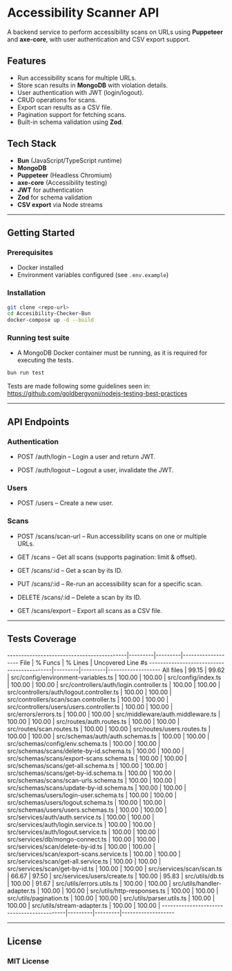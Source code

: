 # Accessibility Scanner API

A backend service to perform accessibility scans on URLs using **Puppeteer** and **axe-core**, with user authentication and CSV export support.

## Features

- Run accessibility scans for multiple URLs.
- Store scan results in **MongoDB** with violation details.
- User authentication with JWT (login/logout).
- CRUD operations for scans.
- Export scan results as a CSV file.
- Pagination support for fetching scans.
- Built-in schema validation using **Zod**.

## Tech Stack

- **Bun** (JavaScript/TypeScript runtime)
- **MongoDB**
- **Puppeteer** (Headless Chromium)
- **axe-core** (Accessibility testing)
- **JWT** for authentication
- **Zod** for schema validation
- **CSV export** via Node streams

---

## Getting Started

### Prerequisites

- Docker installed
- Environment variables configured (see `.env.example`)

### Installation

```bash
git clone <repo-url>
cd Accesibility-Checker-Bun
docker-compose up -d --build
```

### Running test suite

- A MongoDB Docker container must be running, as it is required for executing the tests.

```bash
bun run test
```

Tests are made following some guidelines seen in: <https://github.com/goldbergyoni/nodejs-testing-best-practices>

---

## API Endpoints

### Authentication

- POST /auth/login – Login a user and return JWT.

- POST /auth/logout – Logout a user, invalidate the JWT.

### Users

- POST /users – Create a new user.

### Scans

- POST /scans/scan-url – Run accessibility scans on one or multiple URLs.

- GET /scans – Get all scans (supports pagination: limit & offset).

- GET /scans/:id – Get a scan by its ID.

- PUT /scans/:id – Re-run an accessibility scan for a specific scan.

- DELETE /scans/:id – Delete a scan by its ID.

- GET /scans/export – Export all scans as a CSV file.

---

## Tests Coverage

-------------------------------------------|---------|---------|-------------------
File                                       | % Funcs | % Lines | Uncovered Line #s
-------------------------------------------|---------|---------|-------------------
All files                                  |   99.15 |   99.62 |
 src/config/environment-variables.ts       |  100.00 |  100.00 |
 src/config/index.ts                       |  100.00 |  100.00 |
 src/controllers/auth/login.controller.ts  |  100.00 |  100.00 |
 src/controllers/auth/logout.controller.ts |  100.00 |  100.00 |
 src/controllers/scan/scan.controller.ts   |  100.00 |  100.00 |
 src/controllers/users/users.controller.ts |  100.00 |  100.00 |
 src/errors/errors.ts                      |  100.00 |  100.00 |
 src/middleware/auth.middleware.ts         |  100.00 |  100.00 |
 src/routes/auth.routes.ts                 |  100.00 |  100.00 |
 src/routes/scan.routes.ts                 |  100.00 |  100.00 |
 src/routes/users.routes.ts                |  100.00 |  100.00 |
 src/schemas/auth/auth.schemas.ts          |  100.00 |  100.00 |
 src/schemas/config/env.schema.ts          |  100.00 |  100.00 |
 src/schemas/scans/delete-by-id.schema.ts  |  100.00 |  100.00 |
 src/schemas/scans/export-scans.schema.ts  |  100.00 |  100.00 |
 src/schemas/scans/get-all.schema.ts       |  100.00 |  100.00 |
 src/schemas/scans/get-by-id.schema.ts     |  100.00 |  100.00 |
 src/schemas/scans/scan-urls.schema.ts     |  100.00 |  100.00 |
 src/schemas/scans/update-by-id.schema.ts  |  100.00 |  100.00 |
 src/schemas/users/login-user.schema.ts    |  100.00 |  100.00 |
 src/schemas/users/logout.schema.ts        |  100.00 |  100.00 |
 src/schemas/users/users.schemas.ts        |  100.00 |  100.00 |
 src/services/auth/auth.service.ts         |  100.00 |  100.00 |
 src/services/auth/login.service.ts        |  100.00 |  100.00 |
 src/services/auth/logout.service.ts       |  100.00 |  100.00 |
 src/services/db/mongo-connect.ts          |  100.00 |  100.00 |
 src/services/scan/delete-by-id.ts         |  100.00 |  100.00 |
 src/services/scan/export-scans.service.ts |  100.00 |  100.00 |
 src/services/scan/get-all.service.ts      |  100.00 |  100.00 |
 src/services/scan/get-by-id.ts            |  100.00 |  100.00 |
 src/services/scan/scan.ts                 |   66.67 |   97.50 |
 src/services/users/create.ts              |  100.00 |   95.83 |
 src/utils/db.ts                           |  100.00 |   91.67 |
 src/utils/errors.utils.ts                 |  100.00 |  100.00 |
 src/utils/handler-adapter.ts              |  100.00 |  100.00 |
 src/utils/http-responses.ts               |  100.00 |  100.00 |
 src/utils/pagination.ts                   |  100.00 |  100.00 |
 src/utils/parser.utils.ts                 |  100.00 |  100.00 |
 src/utils/stream-adapter.ts               |  100.00 |  100.00 |
-------------------------------------------|---------|---------|-------------------

---


## License

### MIT License
